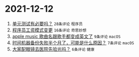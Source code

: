 # 2021-12-12

1. [单元测试有必要吗？](https://www.v2ex.com/t/821608) `28条评论` `程序员`
1. [程序员工资模式变更](https://www.v2ex.com/t/821610) `16条评论` `奇思妙想`
1. [apple music 歌曲名跟歌手都变成英文了](https://www.v2ex.com/t/821604) `9条评论` `macOS`
1. [时间机器备份失败半个月了，可能是什么原因？](https://www.v2ex.com/t/821609) `7条评论` `macOS`
1. [大家配眼镜去医院先验光吗？](https://www.v2ex.com/t/821624) `6条评论` `健康`
